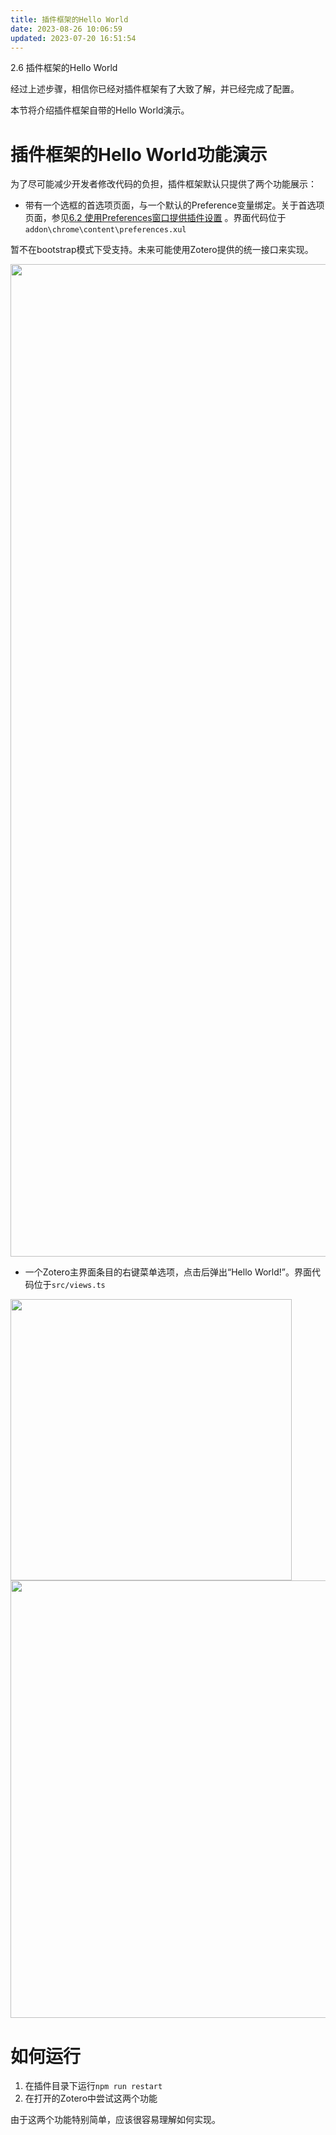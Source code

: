 ```yaml
---
title: 插件框架的Hello World
date: 2023-08-26 10:06:59
updated: 2023-07-20 16:51:54
---
```

2.6 插件框架的Hello World

经过上述步骤，相信你已经对插件框架有了大致了解，并已经完成了配置。

本节将介绍插件框架自带的Hello World演示。

# 插件框架的Hello World功能演示

为了尽可能减少开发者修改代码的负担，插件框架默认只提供了两个功能展示：

- 带有一个选框的首选项页面，与一个默认的Preference变量绑定。关于首选项页面，参见[6.2 使用Preferences窗口提供插件设置](https://zotero.yuque.com/books/share/8d230829-6004-4934-b4c6-685a7001bfa0/ky3hua) 。界面代码位于`addon\chrome\content\preferences.xul`

暂不在bootstrap模式下受支持。未来可能使用Zotero提供的统一接口来实现。

<img src="https://cdn.nlark.com/yuque/0/2022/png/32594373/1662260036475-e04337df-8238-4698-8c56-a6e8ee91de8c.png" width="1588" id="ua8c40ada" class="ne-image">

- 一个Zotero主界面条目的右键菜单选项，点击后弹出“Hello World!”。界面代码位于`src/views.ts`

<img src="https://cdn.nlark.com/yuque/0/2022/png/32594373/1662260036332-080f1ce3-0baa-4013-a94a-b24a195ab35d.png" width="450" id="u82eb0033" class="ne-image">

<img src="https://cdn.nlark.com/yuque/0/2022/png/32594373/1662260036376-525fe0a7-b6f8-490b-9837-49a9787a01bb.png" width="700" id="u56b4c555" class="ne-image">

# 如何运行

1.  在插件目录下运行`npm run restart`
2.  在打开的Zotero中尝试这两个功能
    

由于这两个功能特别简单，应该很容易理解如何实现。